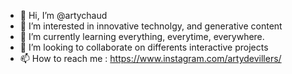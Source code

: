 - 👋 Hi, I’m @artychaud
- 👀 I’m interested in innovative technolgy, and generative content
- 🌱 I’m currently learning everything, everytime, everywhere.
- 💞️ I’m looking to collaborate on differents interactive projects
- 📫 How to reach me : https://www.instagram.com/artydevillers/

<!---
artychaud/artychaud is a ✨ special ✨ repository because its `README.md` (this file) appears on your GitHub profile.
You can click the Preview link to take a look at your changes.
--->
